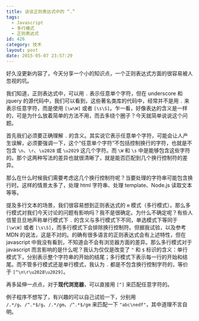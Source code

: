 ```yaml
---
title: 谈谈正则表达式中的 “.”
tags:
  - Javascript
  - 多行模式
  - 正则表达式
id: 426
category: 技术
layout: post
date: 2015-05-07 23:57:29
---
```


好久没更新内容了，今天分享一个小的知识点，一个正则表达式方面的很容易被人忽视的坑。

我们知道，正则表达式中，可以用 `.` 表示任意单个字符，但在 underscore 和 jquery 的源代码中，我们可以看到，这些著名类库的代码中，经常并不是用 `.` 来表示任意字符，而是使用 `[\w\W]` 或者 `[\s\S]`。乍一看，好像表达的含义是一样的，可是为什么放着简单的方法不用，而去多绕个圈子？今天就简单说说这个问题。

首先我们必须要正确理解 `.` 的含义。其实说它表示任意单个字符，可能会让人产生误解，必须要强调一下，这个“任意单个字符”不包括控制换行的字符，也就是不包含 `\n`、`\r`、`\u2028` 或 `\u2029` 这几个字符。而 `\W` 和 `\s` 中是能够包含这些字符的。那个这两种写法的差异也就很清晰了，就是能否匹配到几个换行控制符的差异。

那么在什么时候我们需要考虑这几个换行控制符呢？当要处理的字符串可能包含换行时。这样的情景太多了，处理 html 字符串、处理 template、Node.js 读取文本等等。

提及多行文本的场景，我们很容易想到正则表达式的 `m` 模式（多行模式）。那么多行模式对我们今天讨论的问题有影响吗？我不是很确定。为什么不确定呢？有些人信誓旦旦地声称单行模式下 `.` 的含义与多行模式下不同，单选模式下等同于 `[\w\W]` 或者 `[\s\S]`，而多行模式下会排除换行控制符。但据我试验，以及参考 MDN 的说法，这是不对的。的确有很多语言的正则表达式会有上述特性，但在 javascript 中我没有看到，不知道会不会有浏览器方面的差异。那么多行模式对于 javascript 而言影响的是什么呢？我认为仅仅是改变了 `^` 和 `$` 标识的含义：单行模式下，分别表示整个字符串的开始的结尾；多行模式下表示每一行的开始和结尾。而不管多行模式还是单行模式，我认为 `.` 都是不包含换行控制字符的，等价于 `[^\n\r\u2028\u2029]`。

再多延伸一点点，对于**现代浏览器**，可以直接用 `[^]` 来匹配任意字符的。

例子程序不想写了，有兴趣的可以自己试验一下，分别用 `/.*/g`、`/^.*$/g`、`/.*/gm`、`/^.*$/gm` 来匹配一下 `"abc\nedf"`，其中道理不言自明。
